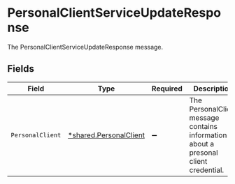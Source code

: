 # PersonalClientServiceUpdateResponse

The PersonalClientServiceUpdateResponse message.


## Fields

| Field                                                                               | Type                                                                                | Required                                                                            | Description                                                                         |
| ----------------------------------------------------------------------------------- | ----------------------------------------------------------------------------------- | ----------------------------------------------------------------------------------- | ----------------------------------------------------------------------------------- |
| `PersonalClient`                                                                    | [*shared.PersonalClient](../../../pkg/models/shared/personalclient.md)              | :heavy_minus_sign:                                                                  | The PersonalClient message contains information about a presonal client credential. |